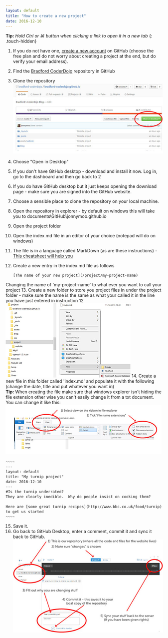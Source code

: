 ```yaml
---
layout: default
title: "How to create a new project"
date: 2016-12-10
---
```


__Tip:__  _Hold Ctrl or &#8984; button when clicking a link to open it in a new tab_ 
{: .touch-hidden}

1. If you do not have one, [create a new account](https://github.com/join) on GitHub (choose the free plan and do not worry about creating a project at the end, but do verify your email address).
2. Find the [Bradford CoderDojo](https://github.com/jonnymoo/jonnymoo.github.io) repository in GitHub
3. Clone the repository  
![Picture showing where the clone button is in GitHub](/assets/website/instructions-clone.jpg "Clone example")  
4. Choose "Open in Desktop"
5. If you don't have GitHub desktop - download and install it now.  Log in, go to the dashboard and then go back to 2
6. If you do have GitHub desktop but it just keeps opening the download page - make sure you are signed into the GitHub website.
7. Choose a sensible place to clone the repository on your local machine.
8. Open the repository in explorer - by default on windows this will take you to documents\GitHub\jonnymoo.github.io
9. Open the project folder
10. Open the index.md file in an editor of your choice (notepad will do on windows)
11. The file is in a language called MarkDown (as are these instructions) - [This cheatsheet will help you](https://en.support.wordpress.com/markdown-quick-reference/)  
12. Create a new entry in the index.md file as follows  

    ~~~~~
    [The name of your new project](/project/my-project-name)
    ~~~~~
Changing the name of 'my-project-name' to what ever you want to call your project
13. Create a new folder to store you project files in under the project folder - make sure the name is the same as what your called it in the line you have just entered in instruction 12  
    ![Picture showing where to create a new folder in windows](/assets/website/instructions-new-folder.jpg "New folder example")
14. Create a new file in this folder called 'index.md' and populate it with the following (change the date, title and put whatever you want in)  
    __Tip:__ When creating the file make sure that windows explorer isn't hiding the file extension other wise you can't easily change it from a txt document.  You can change it like this:  
    ![Picture showing how to turn on file extensions in windows explorer](/assets/website/instructions-file-extensions.jpg "Turn on file extensions")

    ~~~~
    ---
    layout: default
    title: "My turnip project"
    date: 2016-12-10
    ---
    #Is the turnip underrated?
    They are clearly inedible.  Why do people insist on cooking them?

    Here are [some great turnip recipes](http://www.bbc.co.uk/food/turnip) to get us started
    ~~~~
15. Save it.
16. Go back to GitHub Desktop, enter a comment, commit it and sync it back to GitHub.
    ![Picture showing how to choose project, select changes, fill in a comment, commit and sync in GitHub desktop](/assets/website/instructions-sync.jpg "Sync to GitHub repository")

